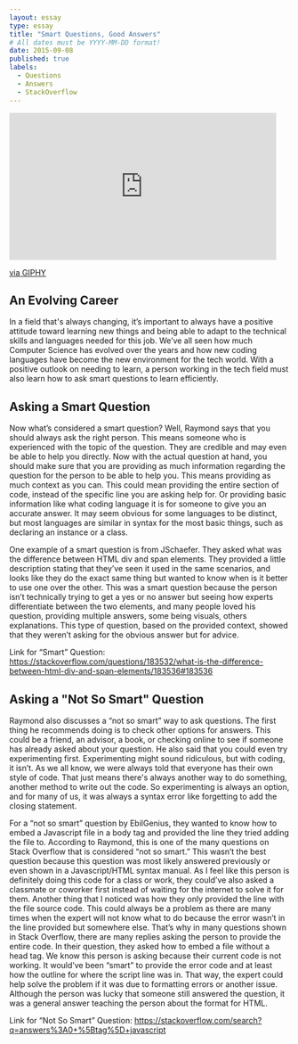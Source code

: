 ```yaml
---
layout: essay
type: essay
title: "Smart Questions, Good Answers"
# All dates must be YYYY-MM-DD format!
date: 2015-09-08
published: true
labels:
  - Questions
  - Answers
  - StackOverflow
---
```


<iframe src="https://giphy.com/embed/d3mlE7uhX8KFgEmY" width="480" height="264" frameBorder="0" class="giphy-embed" allowFullScreen></iframe><p><a href="https://giphy.com/gifs/culture--think-hmm-d3mlE7uhX8KFgEmY">via GIPHY</a></p>

## An Evolving Career
In a field that's always changing, it’s important to always have a positive attitude toward learning new things and being able to adapt to the technical skills and languages needed for this job. We’ve all seen how much Computer Science has evolved over the years and how new coding languages have become the new environment for the tech world. With a positive outlook on needing to learn, a person working in the tech field must also learn how to ask smart questions to learn efficiently.

## Asking a Smart Question
Now what’s considered a smart question? Well, Raymond says that you should always ask the right person. This means someone who is experienced with the topic of the question. They are credible and may even be able to help you directly. Now with the actual question at hand, you should make sure that you are providing as much information regarding the question for the person to be able to help you. This means providing as much context as you can. This could mean providing the entire section of code, instead of the specific line you are asking help for. Or providing basic information like what coding language it is for someone to give you an accurate answer. It may seem obvious for some languages to be distinct, but most languages are similar in syntax for the most basic things, such as declaring an instance or a class. 

One example of a smart question is from JSchaefer. They asked what was the difference between HTML div and span elements. They provided a little description stating that they’ve seen it used in the same scenarios, and looks like they do the exact same thing but wanted to know when is it better to use one over the other. This was a smart question because the person isn’t technically trying to get a yes or no answer but seeing how experts differentiate between the two elements, and many people loved his question, providing multiple answers, some being visuals, others explanations. This type of question, based on the provided context, showed that they weren’t asking for the obvious answer but for advice.

Link for “Smart” Question: https://stackoverflow.com/questions/183532/what-is-the-difference-between-html-div-and-span-elements/183536#183536 

## Asking a "Not So Smart" Question
Raymond also discusses a “not so smart” way to ask questions. The first thing he recommends doing is to check other options for answers. This could be a friend, an advisor, a book, or checking online to see if someone has already asked about your question. He also said that you could even try experimenting first. Experimenting might sound ridiculous, but with coding, it isn’t. As we all know, we were always told that everyone has their own style of code. That just means there's always another way to do something, another method to write out the code. So experimenting is always an option, and for many of us, it was always a syntax error like forgetting to add the closing statement.  

For a “not so smart” question by EbilGenius, they wanted to know how to embed a Javascript file in a body tag and provided the line they tried adding the file to. According to Raymond, this is one of the many questions on Stack Overflow that is considered “not so smart.” This wasn’t the best question because this question was most likely answered previously or even shown in a Javascript/HTML syntax manual. As I feel like this person is definitely doing this code for a class or work, they could’ve also asked a classmate or coworker first instead of waiting for the internet to solve it for them. Another thing that I noticed was how they only provided the line with the file source code. This could always be a problem as there are many times when the expert will not know what to do because the error wasn’t in the line provided but somewhere else. That’s why in many questions shown in Stack Overflow, there are many replies asking the person to provide the entire code. In their question, they asked how to embed a file without a head tag. We know this person is asking because their current code is not working. It would’ve been “smart” to provide the error code and at least how the outline for where the script line was in. That way, the expert could help solve the problem if it was due to formatting errors or another issue. Although the person was lucky that someone still answered the question, it was a general answer teaching the person about the format for HTML. 

Link for “Not So Smart” Question: https://stackoverflow.com/search?q=answers%3A0+%5Btag%5D+javascript 
